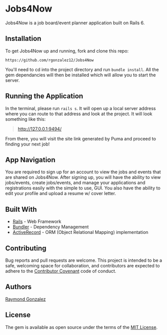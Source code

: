 # Jobs4Now

Jobs4Now is a job board/event planner application built on Rails 6.


## Installation

To get Jobs4Now up and running, fork and clone this repo:

``https://github.com/rgonzalez12/Jobs4Now``

You'll need to cd into the project directory and run ``bundle install``. All the gem dependancies will then be installed which will allow you to start the server.

## Running the Application

In the terminal, please run ``rails s``. It will open up a local server address where you can route to that address and look at the project. It will look something like this:

> http://127.0.0.1:9494/

From there, you will visit the site link generated by Puma and proceed to finding your next job!


## App Navigation

You are required to sign up for an account to view the jobs and events that are shared on Jobs4Now. After signing up, you will have the ability to view jobs/events, create jobs/events, and manage your applications and registrations easily with the simple to use, GUI. You also have the ability to edit your profile and upload a resume w/ cover letter.

## Built With 

 * [Rails](https://guides.rubyonrails.org/) - Web Framework
 * [Bundler](https://bundler.io/) - Dependency Management 
 * [ActiveRecord](https://guides.rubyonrails.org/active_record_basics.html) - ORM (Object Relational Mapping) implementation

## Contributing

Bug reports and pull requests are welcome. This project is intended to be a safe, welcoming space for collaboration, and contributors are expected to adhere to the [Contributor Covenant](http://contributor-covenant.org) code of conduct.


## Authors

[Raymond Gonzalez](https://github.com/rgonzalez12/Jobs4Now)

## License

The gem is available as open source under the terms of the [MIT License](https://opensource.org/licenses/MIT).


